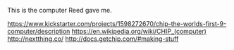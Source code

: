 
<!--
-->

This is the computer Reed gave me.

https://www.kickstarter.com/projects/1598272670/chip-the-worlds-first-9-computer/description
https://en.wikipedia.org/wiki/CHIP_(computer)
http://nextthing.co/
http://docs.getchip.com/#making-stuff


<!-- vim: set autoindent expandtab sw=4 syntax=markdown: -->
